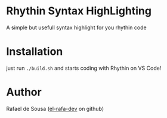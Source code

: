 # Rhythin Syntax HighLighting
A simple but usefull syntax highlight for you rhythin code
# Installation
just run ```./build.sh``` and starts coding with Rhythin on VS Code!
# Author
Rafael de Sousa ([el-rafa-dev](https://github.com/el-rafa-dev) on github)